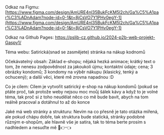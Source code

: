 Odkaz na Figmu: [https://www.figma.com/design/AmURE4nl35BukFcKM5l2ch/Ga%C5%A1par%C3%ADnAdam?node-id=0-1&t=8jCsVO7Y1PHv0egY-1](https://www.figma.com/design/AmURE4nl35BukFcKM5l2ch/Ga%C5%A1par%C3%ADnAdam?node-id=0-1&t=8jCsVO7Y1PHv0egY-1)

Odkaz na Github Pages: https://pslib-cz.github.io/2024-p2b-web-projekt-Gaspy1/

Téma webu: Satirická(snad se zasmějete) stránka na nákup kodnomů

Očekávatelný obsah: Základ e-shopu; nějaká hezká animace; krátký text o tom, že nenesu zodpovědnost za jakoukoli újmu; kontaktní údaje; cena; 3 obrázky kondomů; 3 kondomy na výběr nákupu (klasický, tenký a ochucený); a další věci, které mě zrovna napadnou :D

Co je cílem: Cílem je vytvořit satirický e-shop na nákup kondomů (pokud se ptáte proč, tak protože weby nejsou moc moůj šálek kávy a když to je volné téma, tak proč si z toho neudělat něco co mě bude bavit, abych na tom reálně pracoval a dotáhnul to až do konce

Jaké má web stránky a strukturu: Nevím na co přesně je tato otázka mířená, ale pokud chápu dobře, tak struktura bude statická, stránky podobné různým e-shopům, ale hlavně vše je satira, tak to téma berte prosím s nadhledem a nesuďte mě 🥺👉👈

